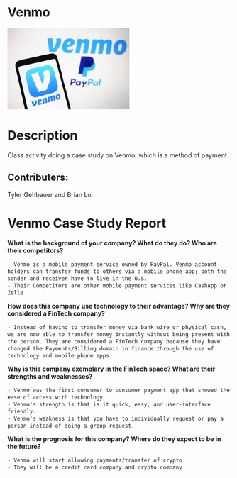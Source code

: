 # Venmo  

![venmoinage](venmoimage.jpeg)

# Description 
Class activity doing a case study on Venmo, which is a method of payment 

## **Contributers:** 
Tyler Gehbauer and
Brian Lui

# Venmo Case Study Report

**What is the background of your company? What do they do? Who are their competitors?**
````
- Venmo is a mobile payment service owned by PayPal. Venmo account holders can transfer funds to others via a mobile phone app; both the sender and receiver have to live in the U.S.
- Their Competitors are other mobile payment services like CashApp or Zelle
````

**How does this company use technology to their advantage? Why are they considered a FinTech company?**

```
- Instead of having to transfer money via bank wire or physical cash, we are now able to transfer money instantly without being present with the person. They are considered a FinTech company because they have changed the Payments/Billing domain in finance through the use of technology and mobile phone apps 
```

**Why is this company exemplary in the FinTech space? What are their strengths and weaknesses?**

```
- Venmo was the first consumer to consumer payment app that showed the ease of access with technology
- Venmo's strength is that is it quick, easy, and user-interface friendly.
- Venmo's weakness is that you have to individually request or pay a person instead of doing a group request.
```

**What is the prognosis for this company? Where do they expect to be in the future?**
```
- Venmo will start allowing payments/transfer of crypto
- They will be a credit card company and crypto company
```